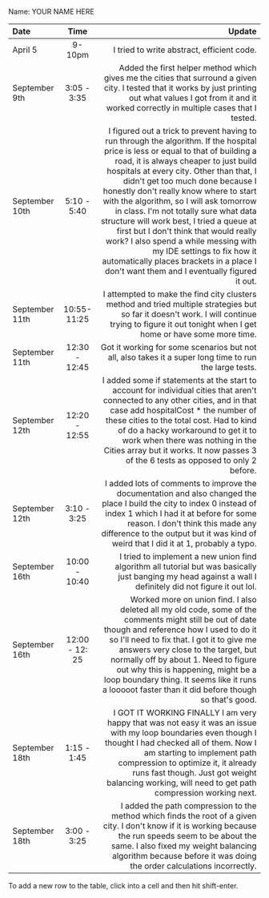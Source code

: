 Name: YOUR NAME HERE

| Date           |      Time      |                                                                                                                                                                                                                                                                                                                                                                                                                                                                                                                                                                                                                                            Update |
|:---------------|:--------------:|--------------------------------------------------------------------------------------------------------------------------------------------------------------------------------------------------------------------------------------------------------------------------------------------------------------------------------------------------------------------------------------------------------------------------------------------------------------------------------------------------------------------------------------------------------------------------------------------------------------------------------------------------:|
| April 5        |     9-10pm     |                                                                                                                                                                                                                                                                                                                                                                                                                                                                                                                                                                                                        I tried to write abstract, efficient code. |
| September 9th  |  3:05 - 3:35   |                                                                                                                                                                                                                                                                                                                                                                                                                                Added the first helper method which gives me the cities that surround a given city. I tested that it works by just printing out what values I got from it and it worked correctly in multiple cases that I tested. |
| September 10th |  5:10 - 5:40   | I figured out a trick to prevent having to run through the algorithm. If the hospital price is less or equal to that of building a road, it is always cheaper to just build hospitals at every city. Other than that, I didn't get too much done because I honestly don't really know where to start with the algorithm, so I will ask tomorrow in class. I'm not totally sure what data structure will work best, I tried a queue at first but I don't think that would really work? I also spend a while messing with my IDE settings to fix how it automatically places brackets in a place I don't want them and I eventually figured it out. |
| September 11th |  10:55- 11:25  |                                                                                                                                                                                                                                                                                                                                                                                                                                               I attempted to make the find city clusters method and tried multiple strategies but so far it doesn't work. I will continue trying to figure it out tonight when I get home or have some more time. |
| September 11th | 12:30 - 12:45  |                                                                                                                                                                                                                                                                                                                                                                                                                                                                                                                                            Got it working for some scenarios but not all, also takes it a super long time to run the large tests. |
| September 12th | 12:20 - 12:55  |                                                                                                                                                                                                                                                                 I added some if statements at the start to account for individual cities that aren't connected to any other cities, and in that case add hospitalCost * the number of these cities to the total cost. Had to kind of do a hacky workaround to get it to work when there was nothing in the Cities array but it works. It now passes 3 of the 6 tests as opposed to only 2 before. |
| September 12th |  3:10 - 3:25   |                                                                                                                                                                                                                                                                                                                                                      I added lots of comments to improve the documentation and also changed the place I build the city to index 0 instead of index 1 which I had it at before for some reason. I don't think this made any difference to the output but it was kind of weird that I did it at 1, probably a typo. |
| September 16th | 10:00 - 10:40  |                                                                                                                                                                                                                                                                                                                                                                                                                                                                                        I tried to implement a new union find algorithm all tutorial but was basically just banging my head against a wall I definitely did not figure it out lol. |
| September 16th | 12:00 - 12: 25 |                                                                                                                                                                                                                       Worked more on union find. I also deleted all my old code, some of the comments might still be out of date though and reference how I used to do it so I'll need to fix that. I got it to give me answers very close to the target, but normally off by about 1. Need to figure out why this is happening, might be a loop boundary thing. It seems like it runs a looooot faster than it did before though so that's good. |
| September 18th |  1:15 - 1:45   |                                                                                                                                                                                                                                                                                                               I GOT IT WORKING FINALLY I am very happy that was not easy it was an issue with my loop boundaries even though I thought I had checked all of them. Now I am starting to implement path compression to optimize it, it already runs fast though. Just got weight balancing working, will need to get path compression working next. |
| September 18th |  3:00 - 3:25   |                                                                                                                                                                                                                                                                                                                                                                       I added the path compression to the method which finds the root of a given city. I don't know if it is working because the run speeds seem to be about the same. I also fixed my weight balancing algorithm because before it was doing the order calculations incorrectly. |


To add a new row to the table, click into a cell and then hit shift-enter.